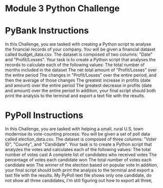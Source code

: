 # Module 3 Python Challenge
# PyBank Instructions
In this Challenge, you are tasked with creating a Python script to analyse the financial records of your company. You will be given a financial dataset called budget_data.csv. The dataset is composed of two columns: "Date" and "Profit/Losses".
Your task is to create a Python script that analyses the records to calculate each of the following values:
The total number of months included in the dataset
The net total amount of "Profit/Losses" over the entire period
The changes in "Profit/Losses" over the entire period, and then the average of those changes
The greatest increase in profits (date and amount) over the entire period
The greatest decrease in profits (date and amount) over the entire period
In addition, your final script should both print the analysis to the terminal and export a text file with the results.

# PyPoll Instructions
In this Challenge, you are tasked with helping a small, rural U.S. town modernise its vote-counting process.
You will be given a set of poll data called election_data.csv. The dataset is composed of three columns: "Voter ID", "County", and "Candidate". Your task is to create a Python script that analyzes the votes and calculates each of the following values:
The total number of votes cast
A complete list of candidates who received votes
The percentage of votes each candidate won
The total number of votes each candidate won
The winner of the election based on popular vote
In addition, your final script should both print the analysis to the terminal and export a text file with the results.
My PyPoll text file shows only one candidate, do not show all three candidates, I'm still figuring out how to export all three,

